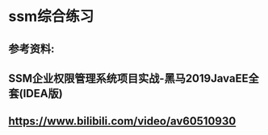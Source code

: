 # ssm综合练习
## 参考资料:
## SSM企业权限管理系统项目实战-黑马2019JavaEE全套(IDEA版)
## https://www.bilibili.com/video/av60510930